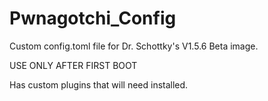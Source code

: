 # Pwnagotchi_Config
Custom config.toml file for Dr. Schottky's V1.5.6 Beta image.

USE ONLY AFTER FIRST BOOT

Has custom plugins that will need installed.
